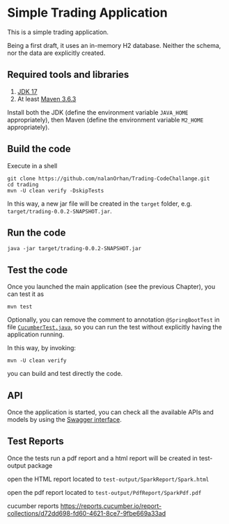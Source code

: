 # Simple Trading Application

This is a simple trading application.

Being a first draft, it uses an in-memory H2 database. Neither the schema, nor the data are explicitly created.

## Required tools and libraries

1. [JDK 17](https://www.oracle.com/java/technologies/downloads/#JDK17)
2. At least [Maven 3.6.3](https://maven.apache.org/download.cgi)

Install both the JDK (define the environment variable `JAVA_HOME` appropriately), then
Maven (define the environment variable `M2_HOME` appropriately).

## Build the code

Execute in a shell

```shell
git clone https://github.com/nalanOrhan/Trading-CodeChallange.git
cd trading
mvn -U clean verify -DskipTests
```

In this way, a new jar file will be created in the `target` folder, e.g.
`target/trading-0.0.2-SNAPSHOT.jar`.

## Run the code

```shell
java -jar target/trading-0.0.2-SNAPSHOT.jar
```

## Test the code

Once you launched the main application (see the previous Chapter), you can test it as

```shell
mvn test
```

Optionally, you can remove the comment to annotation `@SpringBootTest` in file
[`CucumberTest.java`](src/test/java/name/lattuada/trading/tests/CucumberTest.java), so you can run the test without
explicitly having the application running.

In this way, by invoking:

```shell
mvn -U clean verify
```

you can build and test directly the code.

## API

Once the application is started, you can check all the available APIs and models by using
the [Swagger interface](http://localhost:8080/swagger-ui/).

## Test Reports

Once the tests run a pdf report and a html report will be created in test-output package
   
open the HTML report located to `test-output/SparkReport/Spark.html`

open the pdf report located to `test-output/PdfReport/SparkPdf.pdf`

cucumber reports https://reports.cucumber.io/report-collections/d72dd698-fd60-4621-8ce7-9fbe669a33ad
